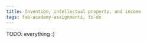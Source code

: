 ```yaml
---
title: Invention, intellectual property, and income
tags: fab-academy-assignments, to-do
---
```


TODO: everything :)
